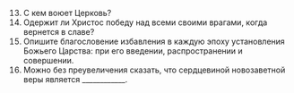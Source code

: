13. С кем воюет Церковь?  
14. Одержит ли Христос победу над всеми своими врагами, когда вернется в славе?  
15. Опишите благословение избавления в каждую эпоху установления Божьего Царства: при его введении, распространении и совершении.  
16. Можно без преувеличения сказать, что сердцевиной новозаветной веры является  ____________.
